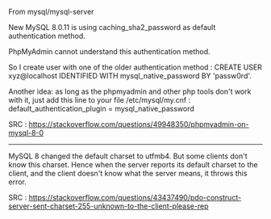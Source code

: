 From mysql/mysql-server

New MySQL 8.0.11 is using caching_sha2_password as default authentication method.

PhpMyAdmin cannot understand this authentication method.

So I create user with one of the older authentication method : CREATE USER xyz@localhost IDENTIFIED WITH mysql_native_password BY 'passw0rd'.

Another idea: as long as the phpmyadmin and other php tools don't work with it, just add this line to your file /etc/mysql/my.cnf : default_authentication_plugin = mysql_native_password

SRC : https://stackoverflow.com/questions/49948350/phpmyadmin-on-mysql-8-0

--------------------------
MySQL 8 changed the default charset to utfmb4. But some clients don't know this charset. Hence when the server reports its default charset to the client, and the client doesn't know what the server means, it throws this error.

SRC : https://stackoverflow.com/questions/43437490/pdo-construct-server-sent-charset-255-unknown-to-the-client-please-rep
    
